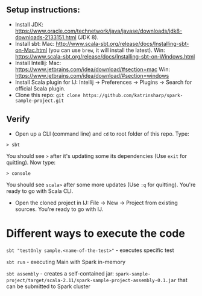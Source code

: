 ## Setup instructions:

* Install JDK: https://www.oracle.com/technetwork/java/javase/downloads/jdk8-downloads-2133151.html (JDK 8).
* Install sbt: 
Mac: http://www.scala-sbt.org/release/docs/Installing-sbt-on-Mac.html (you can use `brew`, it will install the latest).
Win: https://www.scala-sbt.org/release/docs/Installing-sbt-on-Windows.html
* Install Intellij: 
Mac: https://www.jetbrains.com/idea/download/#section=mac
Win: https://www.jetbrains.com/idea/download/#section=windows
* Install Scala plugin for IJ: Intellij -> Preferences -> Plugins -> Search for official Scala plugin.
* Clone this repo: `git clone https://github.com/katrinsharp/spark-sample-project.git`

## Verify

* Open up a CLI (command line) and `cd` to root folder of this repo. Type:

```
> sbt
```
You should see `>` after it's updating some its dependencies (Use `exit` for quitting). Now type:

```
> console
```

You should see `scala>` after some more updates (Use `:q` for quitting). You're ready to go with Scala CLI.

* Open the cloned project in IJ: File -> New -> Project from existing sources. You're ready to go with IJ.


# Different ways to execute the code

`sbt "testOnly sample.<name-of-the-test>"` - executes specific test

`sbt run` - executing Main with Spark in-memory

`sbt assembly` - creates a self-contained jar: `spark-sample-project/target/scala-2.11/spark-sample-project-assembly-0.1.jar` that can be submitted to Spark cluster
